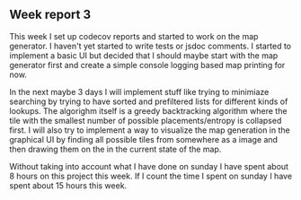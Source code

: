 ## Week report 3

This week I set up codecov reports and started to work on the map generator.
I haven't yet started to write tests or jsdoc comments. I started to implement
a basic UI but decided that I should maybe start with the map generator first
and create a simple console logging based map printing for now.

In the next maybe 3 days I will implement stuff like trying to minimiaze
searching by trying to have sorted and prefiltered lists for different kinds
of lookups. The algorighm itself is a greedy backtracking algorithm where the
tile with the smallest number of possible placements/entropy is collapsed
first. I will also try to implement a way to visualize the map generation in
the graphical UI by finding all possible tiles from somewhere as a image and
then drawing them on the in the current state of the map.

Without taking into account what I have done on sunday I have spent about 8
hours on this project this week. If I count the time I spent on sunday I have
spent about 15 hours this week.
